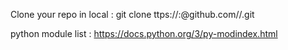 Clone your repo in local :
git clone ttps://<your-username>:<your-token>@github.com/<your-username>/<your-repo>.git

python module list :
https://docs.python.org/3/py-modindex.html